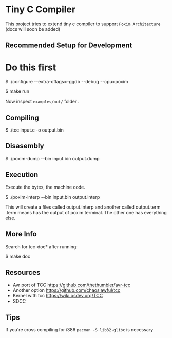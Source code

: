 # Tiny C Compiler

This project tries to extend tiny c compiler to support `Poxim Architecture`
(docs will soon be added)

## Recommended Setup for Development

# Do this first 

$ ./configure --extra-cflags=-ggdb --debug --cpu=poxim

$ make run

Now inspect ``examples/out/`` folder .

## Compiling

$ ./tcc input.c -o output.bin

## Disasembly 

$ ./poxim-dump --bin input.bin output.dump

## Execution

Execute the bytes, the machine code.

$ ./poxim-interp --bin input.bin output.interp

This will create a files called output.interp and another called output.term
.term means has the output of poxim terminal. The other one has everything else.


## More Info

Search for tcc-doc\* after running:

$ make doc

## Resources

- Avr port of TCC https://github.com/thethumbler/avr-tcc
- Another option https://github.com/chaoslawful/tcc
- Kernel with tcc https://wiki.osdev.org/TCC
- SDCC

## Tips

If you're cross compiling for i386 ``pacman -S lib32-glibc`` is necessary

